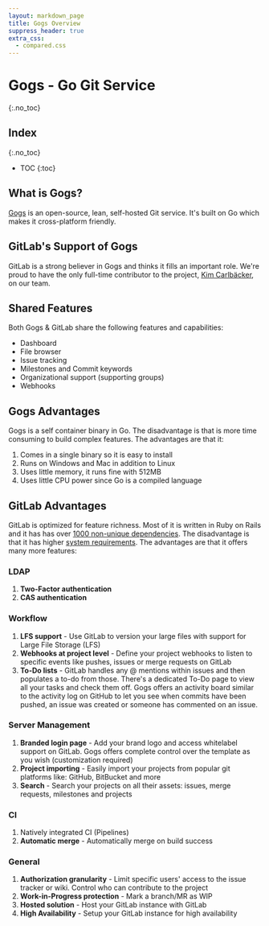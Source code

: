 ```yaml
---
layout: markdown_page
title: Gogs Overview
suppress_header: true
extra_css:
  - compared.css
---
```


# Gogs - Go Git Service
{:.no_toc}

## Index
{:.no_toc}

- TOC
{:toc}

## What is Gogs?

[Gogs](https://gogs.io/) is an open-source, lean, self-hosted Git service. It's built on Go which makes it cross-platform friendly.

## GitLab's Support of Gogs

GitLab is a strong believer in Gogs and thinks it fills an important role. We're proud to have the only full-time contributor to the project, [Kim Carlbäcker](https://twitter.com/bkcsoft), on our team.

## Shared Features

Both Gogs & GitLab share the following features and capabilities:

- Dashboard
- File browser
- Issue tracking
- Milestones and Commit keywords
- Organizational support (supporting groups)
- Webhooks

## Gogs Advantages

Gogs is a self container binary in Go.
The disadvantage is that is more time consuming to build complex features.
The advantages are that it:

1. Comes in a single binary so it is easy to install
1. Runs on Windows and Mac in addition to Linux
1. Uses little memory, it runs fine with 512MB
1. Uses little CPU power since Go is a compiled language

## GitLab Advantages

GitLab is optimized for feature richness. Most of it is written in Ruby on Rails and it has has over [1000 non-unique dependencies](https://gitlab.com/gitlab-org/gitlab-ce/blob/master/Gemfile). The disadvantage is that it has higher [system requirements](http://docs.gitlab.com/ce/install/requirements.html). The advantages are that it offers many more features:

### LDAP

1. **Two-Factor authentication**
2. **CAS authentication**

### Workflow

1. **LFS support** - Use GitLab to version your large files with support for Large File Storage (LFS)
2. **Webhooks at project level** - Define your project webhooks to listen to specific events like pushes, issues or merge requests on GitLab
3. **To-Do lists** - GitLab handles any @ mentions within issues and then populates
a to-do from those. There's a dedicated To-Do page to view all your tasks and check
them off. Gogs offers an activity board similar to the activity log on GitHub
to let you see when commits have been pushed, an issue was created or someone has
commented on an issue.

### Server Management

1. **Branded login page** - Add your brand logo and access whitelabel support on GitLab. Gogs offers complete control over the template as you wish (customization required)
2. **Project importing** - Easily import your projects from popular git platforms like:  GitHub, BitBucket and more
3. **Search** - Search your projects on all their assets: issues, merge requests, milestones and projects

### CI

1. Natively integrated CI (Pipelines)
2. **Automatic merge** - Automatically merge on build success

### General

1. **Authorization granularity** - Limit specific users' access to the issue tracker or wiki. Control who can contribute to the project
2. **Work-in-Progress protection** - Mark a branch/MR as WIP
3. **Hosted solution** - Host your GitLab instance with GitLab
4. **High Availability** - Setup your GitLab instance for high availability
